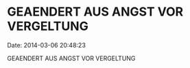 GEAENDERT AUS ANGST VOR VERGELTUNG
==================================

Date: 2014-03-06 20:48:23

GEAENDERT AUS ANGST VOR VERGELTUNG
